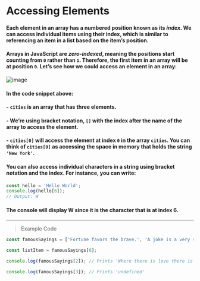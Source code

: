 # Accessing Elements
#### Each element in an array has a numbered position known as its *index*. We can access individual items using their index, which is similar to referencing an item in a list based on the item’s position.

#### Arrays in JavaScript are *zero-indexed*, meaning the positions start counting from `0` rather than `1`. Therefore, the first item in an array will be at position `0`. Let’s see how we could access an element in an array:
![image](https://cdn.discordapp.com/attachments/720137467579334716/723951716717821952/Screen_Shot_2020-06-20_at_11.25.08_AM.png)
#### In the code snippet above:

#### - `cities` is an array that has three elements.
#### - We’re using bracket notation, `[]` with the index after the name of the array to access the element.
#### - `cities[0]` will access the element at index `0` in the array `cities`. You can think of `cities[0]` as accessing the space in memory that holds the string `'New York'`.
#### You can also access individual characters in a string using bracket notation and the index. For instance, you can write:
```js
const hello = 'Hello World';
console.log(hello[6]);
// Output: W
```
#### The console will display W since it is the character that is at index 6.
---
> Example Code
```js
const famousSayings = ['Fortune favors the brave.', 'A joke is a very serious thing.', 'Where there is love there is life.'];

const listItem = famousSayings[0];

console.log(famousSayings[2]); // Prints 'Where there is love there is life.'

console.log(famousSayings[3]); // Prints 'undefined'
```
